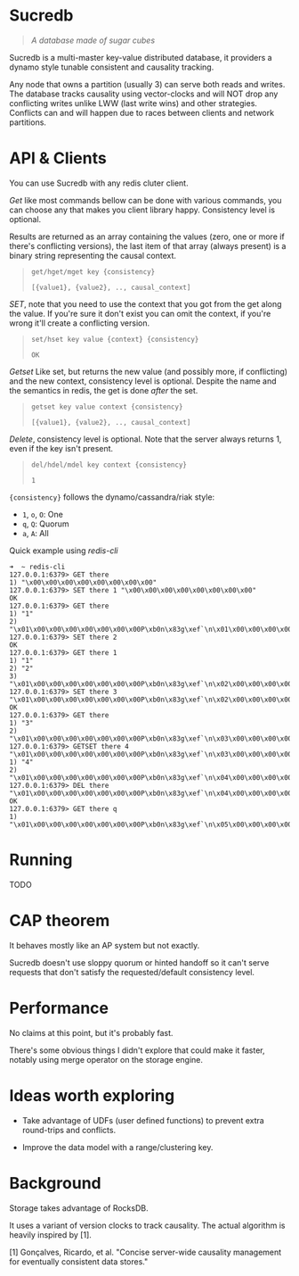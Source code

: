 # Sucredb

> *A database made of sugar cubes*

Sucredb is a multi-master key-value distributed database, it providers a dynamo style tunable consistent and causality tracking.

Any node that owns a partition (usually 3) can serve both reads and writes. The database tracks causality using vector-clocks and will NOT drop any conflicting writes unlike LWW (last write wins) and other strategies. Conflicts can and will happen due to races between clients and network partitions.

# API & Clients

You can use Sucredb with any redis cluter client.

*Get* like most commands bellow can be done with various commands, you can choose any that makes you client library happy. Consistency level is optional.

Results are returned as an array containing the values (zero, one or more if there's conflicting versions), the last item of that array (always present) is a binary string representing the causal context.

> `get/hget/mget key {consistency}`
>
> `[{value1}, {value2}, .., causal_context]`

*SET*, note that you need to use the context that you got from the get along the value. If you're sure it don't exist you can omit the context, if you're wrong it'll create a conflicting version.

> `set/hset key value {context} {consistency}`
>
> `OK`

*Getset* Like set, but returns the new value (and possibly more, if conflicting) and the new context, consistency level is optional. Despite the name and the semantics in redis, the get is done *after* the set.

> `getset key value context {consistency}`
>
> `[{value1}, {value2}, .., causal_context]`

*Delete*, consistency level is optional. Note that the server always returns 1, even if the key isn't present.

> `del/hdel/mdel key context {consistency}`
>
> `1`

`{consistency}` follows the dynamo/cassandra/riak style:

* `1`, `o`, `O`: One
* `q`, `Q`: Quorum
* `a`, `A`: All

Quick example using *redis-cli*

```
➜  ~ redis-cli
127.0.0.1:6379> GET there
1) "\x00\x00\x00\x00\x00\x00\x00\x00"
127.0.0.1:6379> SET there 1 "\x00\x00\x00\x00\x00\x00\x00\x00"
OK
127.0.0.1:6379> GET there
1) "1"
2) "\x01\x00\x00\x00\x00\x00\x00\x00P\xb0n\x83g\xef`\n\x01\x00\x00\x00\x00\x00\x00\x00"
127.0.0.1:6379> SET there 2
OK
127.0.0.1:6379> GET there 1
1) "1"
2) "2"
3) "\x01\x00\x00\x00\x00\x00\x00\x00P\xb0n\x83g\xef`\n\x02\x00\x00\x00\x00\x00\x00\x00"
127.0.0.1:6379> SET there 3 "\x01\x00\x00\x00\x00\x00\x00\x00P\xb0n\x83g\xef`\n\x02\x00\x00\x00\x00\x00\x00\x00"
OK
127.0.0.1:6379> GET there
1) "3"
2) "\x01\x00\x00\x00\x00\x00\x00\x00P\xb0n\x83g\xef`\n\x03\x00\x00\x00\x00\x00\x00\x00"
127.0.0.1:6379> GETSET there 4 "\x01\x00\x00\x00\x00\x00\x00\x00P\xb0n\x83g\xef`\n\x03\x00\x00\x00\x00\x00\x00\x00"
1) "4"
2) "\x01\x00\x00\x00\x00\x00\x00\x00P\xb0n\x83g\xef`\n\x04\x00\x00\x00\x00\x00\x00\x00"
127.0.0.1:6379> DEL there "\x01\x00\x00\x00\x00\x00\x00\x00P\xb0n\x83g\xef`\n\x04\x00\x00\x00\x00\x00\x00\x00"
OK
127.0.0.1:6379> GET there q
1) "\x01\x00\x00\x00\x00\x00\x00\x00P\xb0n\x83g\xef`\n\x05\x00\x00\x00\x00\x00\x00\x00
```

# Running

TODO

# CAP theorem

It behaves mostly like an AP system but not exactly.

Sucredb doesn't use sloppy quorum or hinted handoff so it can't serve requests that don't satisfy the requested/default consistency level.

# Performance

No claims at this point, but it's probably fast.

There's some obvious things I didn't explore that could make it faster, notably using merge operator on the storage engine.

# Ideas worth exploring

* Take advantage of UDFs (user defined functions) to prevent extra round-trips and conflicts.

* Improve the data model with a range/clustering key.

# Background

Storage takes advantage of RocksDB.

It uses a variant of version clocks to track causality. The actual algorithm is heavily inspired by [1].

[1] Gonçalves, Ricardo, et al. "Concise server-wide causality management for eventually consistent data stores."
